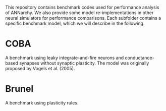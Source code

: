 This repository contains benchmark codes used for performance analysis of ANNarchy. We also provide some model re-implementations in other neural simulators for performance comparisons. Each subfolder contains a specific benchmark model, which we will describe in the following.

# COBA

A benchmark using leaky integrate-and-fire neurons and conductance-based synapses without synaptic plasticity. The model was originally proposed by Vogels et al. (2005). 

# Brunel

A benchmark using plasticity rules.
